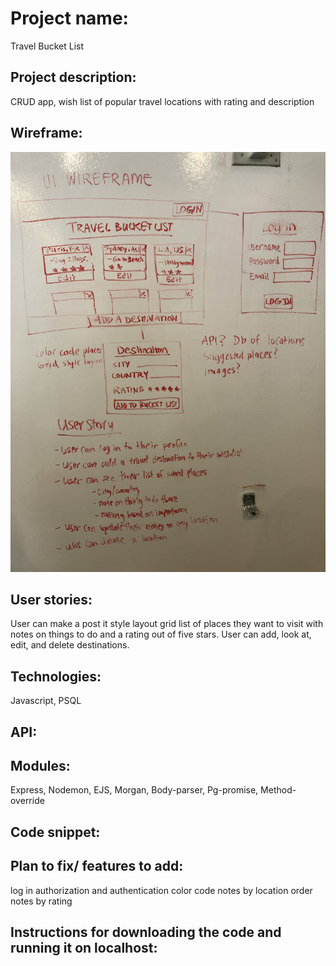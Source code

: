 # Project name: 
Travel Bucket List

## Project description: 
CRUD app, wish list of popular travel locations with rating and description

## Wireframe: 
![wireframe](TravelWireframe.JPG)

## User stories: 
User can make a post it style layout grid list of places they want to visit with notes on things to do and a rating out of five stars.
User can add, look at, edit, and delete destinations.

## Technologies: 
Javascript, PSQL

## API: 


## Modules: 
Express, Nodemon, EJS, Morgan, Body-parser, Pg-promise, Method-override

## Code snippet:

## Plan to fix/ features to add:
log in authorization and authentication
color code notes by location 
order notes by rating

## Instructions for downloading the code and running it on localhost:

